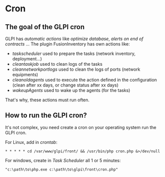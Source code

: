 # Cron

## The goal of the GLPI cron

GLPI has _automatic actions_ like _optimize database_, _alerts on end of contracts_ ...
The plugin FusionInventory has own actions like:

* _taskscheduler_ used to prepare the tasks (network inventory, deployment...)
* _cleantaskjob_ used to clean logs of the tasks
* _cleannetworkportlogs_ used to clean the logs of ports (network equipments)
* _cleanoldagents_ used to execute the action defined in the configuration (clean after xx days, or change status after xx days)
* _wakeupAgents_ used to wake up the agents (for the tasks)


That's why, these actions must run often.


## How to run the GLPI cron?

It's not complex, you need create a cron on your operating system run the GLPI cron.


For Linux, add in _crontab_:

```
* * * * * cd /var/www/glpi/front/ && /usr/bin/php cron.php &>/dev/null
```

For windows, create in _Task Scheduler_ all 1 or 5 minutes:

```
"c:\path\to\php.exe c:\path\to\glpi\front\cron.php"
```

